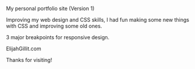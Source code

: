 My personal portfolio site (Version 1)

Improving my web design and CSS skills, I had fun making some new things with CSS and improving some old ones. 

3 major breakpoints for responsive design.

ElijahGillit.com

Thanks for visiting! 
